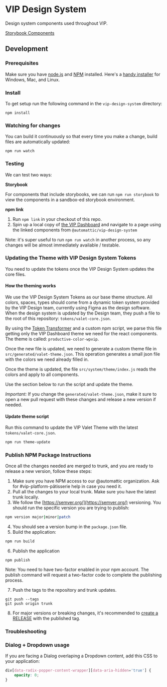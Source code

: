 # VIP Design System

Design system components used throughout VIP.

[Storybook Components](https://vip-design-system-components.netlify.app/)

## Development

### Prerequisites

Make sure you have [node.js](https://nodejs.org/) and [NPM](https://docs.npmjs.com/getting-started/what-is-npm) installed. Here's a [handy installer](https://nodejs.org/download/) for Windows, Mac, and Linux.

### Install

To get setup run the following command in the `vip-design-system` directory:

```
npm install
```

### Watching for changes

You can build it continuously so that every time you make a change, build files are automatically updated:

```
npm run watch
```

### Testing

We can test two ways:

**Storybook**

For components that include storybooks, we can run `npm run storybook` to view the components in a sandbox-ed storybook environment.

**npm link**

1. Run `npm link` in your checkout of this repo.
2. Spin up a local copy of [the VIP Dashboard](https://github.com/automattic/vip-ui) and navigate to a page using the linked components from `@automattic/vip-design-system`

Note: it's super useful to run `npm run watch` in another process, so any changes will be almost immediately available / testable.

### Updating the Theme with VIP Design System Tokens

You need to update the tokens once the VIP Design System updates the core files.

#### How the theming works

We use the VIP Design System Tokens as our base theme structure. All colors, spaces, types should come from a dynamic token system provided by the VIP Design team, currently using Figma as the design software. When the design system is updated by the Design team, they push a file to the root of this repository: `tokens/valet-core.json`.

By using the [Token Transformer](https://docs.tokens.studio/sync/github#7-how-to-use-tokens-stored-in-github-in-development) and a custom npm script, we parse this file getting only the VIP Dashboard theme we need for the react components. The theme is called: `productive-color-wpvip`.

Once the new file is updated, we need to generate a custom theme file in `src/generated/valet-theme.json`. This operation generates a small json file with the colors we need already filled in.

Once the theme is updated, the file `src/system/theme/index.js` reads the colors and apply to all components.

Use the section below to run the script and update the theme.

_Important:_ If you change the `generated/valet-theme.json`, make it sure to open a new pull request with these changes and release a new version if needed.

#### Update theme script

Run this command to update the VIP Valet Theme with the latest `tokens/valet-core.json`.

```bash
npm run theme-update
```

### Publish NPM Package Instructions

Once all the changes needed are merged to trunk, and you are ready to release a new version, follow these steps:

1. Make sure you have NPM access to our @automattic organization. Ask for #vip-platform-pâtisserie help in case you need it.
2. Pull all the changes to your local trunk. Make sure you have the latest trunk locally.
3. We follow the [https://semver.org/](https://semver.org/) versioning. You should run the specific version you are trying to publish:

```bash
npm version major|minor|patch
```

4. You should see a version bump in the `package.json` file.
5. Build the application:

```bash
npm run build
```

6. Publish the application

```
npm publish
```

Note: You need to have two-factor enabled in your npm account. The publish command will request a two-factor code to complete the publishing process.

7. Push the tags to the repository and trunk updates.

```
git push --tags
git push origin trunk
```

8. For major versions or breaking changes, it's recommended to [create a RELEASE](https://github.com/Automattic/vip-design-system/releases) with the published tag.

### Troubleshooting

### Dialog + Dropdown usage

If you are facing a Dialog overlaping a Dropdown content, add this CSS to your application:

```css
div[data-radix-popper-content-wrapper][data-aria-hidden='true'] {
	opacity: 0;
}
```
